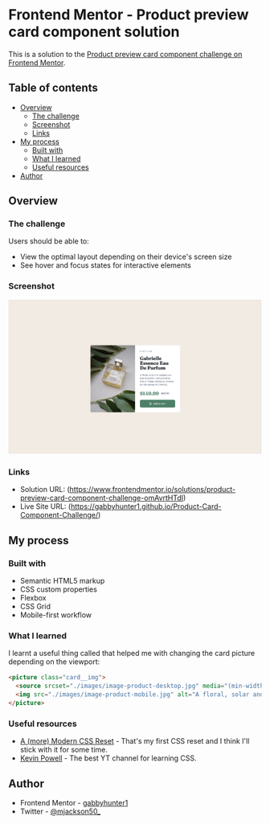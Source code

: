 # Frontend Mentor - Product preview card component solution

This is a solution to the [Product preview card component challenge on Frontend Mentor](https://www.frontendmentor.io/challenges/product-preview-card-component-GO7UmttRfa).

## Table of contents

- [Overview](#overview)
  - [The challenge](#the-challenge)
  - [Screenshot](#screenshot)
  - [Links](#links)
- [My process](#my-process)
  - [Built with](#built-with)
  - [What I learned](#what-i-learned)
  - [Useful resources](#useful-resources)
- [Author](#author)

## Overview

### The challenge

Users should be able to:

- View the optimal layout depending on their device's screen size
- See hover and focus states for interactive elements

### Screenshot

![](./screenshot.png)

### Links

- Solution URL: (https://www.frontendmentor.io/solutions/product-preview-card-component-challenge-omAvrtHTdI)
- Live Site URL: (https://gabbyhunter1.github.io/Product-Card-Component-Challenge/)

## My process

### Built with

- Semantic HTML5 markup
- CSS custom properties
- Flexbox
- CSS Grid
- Mobile-first workflow

### What I learned

I learnt a useful thing called <source> that helped me with changing the card picture depending on the viewport:

```html
<picture class="card__img">
  <source srcset="./images/image-product-desktop.jpg" media="(min-width: 600px)" />
  <img src="./images/image-product-mobile.jpg" alt="A floral, solar and voluptuous interpretation composed by Olivier Polge, Perfumer-Creator for the House of CHANEL" />
</picture>
```

### Useful resources

- [A (more) Modern CSS Reset](https://piccalil.li/blog/a-more-modern-css-reset/) - That's my first CSS reset and I think I'll stick with it for some time.
- [Kevin Powell](https://www.youtube.com/@KevinPowell) - The best YT channel for learning CSS.

## Author

- Frontend Mentor - [gabbyhunter1](https://www.frontendmentor.io/profile/gabbyhunter1)
- Twitter - [@mjackson50\_](https://x.com/mjackson50_)
